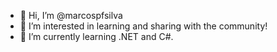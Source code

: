 - 👋 Hi, I’m @marcospfsilva
- 👀 I’m interested in learning and sharing with the community!
- 🌱 I’m currently learning .NET and C#.

<!---
marcospfsilva/marcospfsilva is a ✨ special ✨ repository because its `README.md` (this file) appears on your GitHub profile.
You can click the Preview link to take a look at your changes.
--->
